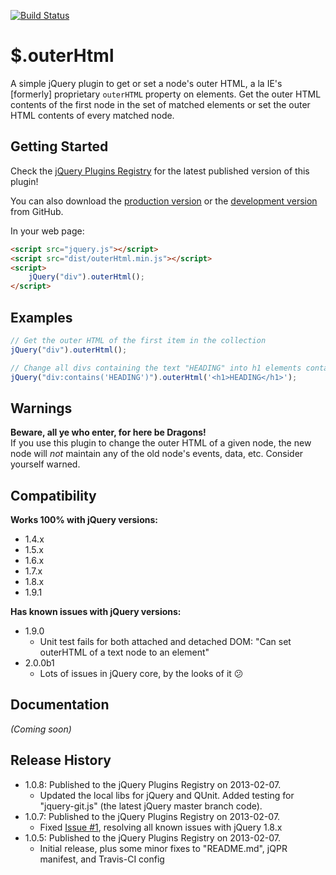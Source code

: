 [![Build Status](https://travis-ci.org/JamesMGreene/jquery.outerHtml.png)](https://travis-ci.org/JamesMGreene/jquery.outerHtml)

# $.outerHtml

A simple jQuery plugin to get or set a node's outer HTML, a la IE's [formerly] proprietary `outerHTML` property on elements.
Get the outer HTML contents of the first node in the set of matched elements or set the outer HTML contents of every matched node.

## Getting Started
Check the [jQuery Plugins Registry](http://plugins.jquery.com/outerHtml/) for the latest published version of this plugin!

You can also download the [production version][min] or the [development version][max] from GitHub.

[min]: https://raw.github.com/JamesMGreene/jquery.outerHtml/master/dist/outerHtml.min.js
[max]: https://raw.github.com/JamesMGreene/jquery.outerHtml/master/dist/outerHtml.js

In your web page:

```html
<script src="jquery.js"></script>
<script src="dist/outerHtml.min.js"></script>
<script>
    jQuery("div").outerHtml();
</script>
```

## Examples
```js
// Get the outer HTML of the first item in the collection
jQuery("div").outerHtml();

// Change all divs containing the text "HEADING" into h1 elements containing [only] the text "HEADING"
jQuery("div:contains('HEADING')").outerHtml('<h1>HEADING</h1>');
```

## Warnings
**Beware, all ye who enter, for here be Dragons!**  
If you use this plugin to change the outer HTML of a given node, the new node will
_not_ maintain any of the old node's events, data, etc. Consider yourself warned.

## Compatibility
**Works 100% with jQuery versions:**  
 - 1.4.x
 - 1.5.x
 - 1.6.x
 - 1.7.x
 - 1.8.x
 - 1.9.1

**Has known issues with jQuery versions:**  
 - 1.9.0
     - Unit test fails for both attached and detached DOM: "Can set outerHTML of a text node to an element"
 - 2.0.0b1
     - Lots of issues in jQuery core, by the looks of it :confused:

## Documentation
_(Coming soon)_

## Release History
 - 1.0.8: Published to the jQuery Plugins Registry on 2013-02-07.
     - Updated the local libs for jQuery and QUnit. Added testing for "jquery-git.js" (the latest jQuery master branch code).
 - 1.0.7: Published to the jQuery Plugins Registry on 2013-02-07.
     - Fixed [Issue #1](https://github.com/JamesMGreene/jquery.outerHtml/issues/1), resolving all known issues with jQuery 1.8.x
 - 1.0.5: Published to the jQuery Plugins Registry on 2013-02-07.
     - Initial release, plus some minor fixes to "README.md", jQPR manifest, and Travis-CI config
